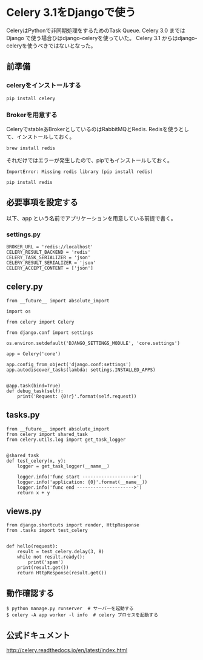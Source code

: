 # Celery 3.1をDjangoで使う

CeleryはPythonで非同期処理をするためのTask Queue.
Celery 3.0 までは　Django で使う場合ひはdjango-celeryを使っていた。
Celery 3.1 からはdjango-celeryを使うべきではないとなった。

## 前準備
### celeryをインストールする
```
pip install celery
```

### Brokerを用意する

CeleryでstableあBrokerとしているのはRabbitMQとRedis.
Redisを使うとして、インストールしておく。
```
brew install redis
```

それだけではエラーが発生したので、pipでもインストールしておく。
```
ImportError: Missing redis library (pip install redis)

pip install redis
```

## 必要事項を設定する

以下、app という名前でアプリケーションを用意している前提で書く。

### settings.py

```
BROKER_URL = 'redis://localhost'
CELERY_RESULT_BACKEND = 'redis'
CELERY_TASK_SERIALIZER = 'json'
CELERY_RESULT_SERIALIZER = 'json'
CELERY_ACCEPT_CONTENT = ['json']
```

## celery.py

```
from __future__ import absolute_import

import os

from celery import Celery

from django.conf import settings

os.environ.setdefault('DJANGO_SETTINGS_MODULE', 'core.settings')

app = Celery('core')

app.config_from_object('django.conf:settings')
app.autodiscover_tasks(lambda: settings.INSTALLED_APPS)


@app.task(bind=True)
def debug_task(self):
    print('Request: {0!r}'.format(self.request))
```

## tasks.py
```
from __future__ import absolute_import
from celery import shared_task
from celery.utils.log import get_task_logger


@shared_task
def test_celery(x, y):
    logger = get_task_logger(__name__)

    logger.info('func start ------------------->')
    logger.info('application: {0}'.format(__name__))
    logger.info('func end --------------------->')
    return x + y

```

## views.py
```
from django.shortcuts import render, HttpResponse
from .tasks import test_celery


def hello(request):
    result = test_celery.delay(3, 8)
    while not result.ready():
        print('spam')
    print(result.get())
    return HttpResponse(result.get())

```

## 動作確認する

```
$ python manage.py runserver  # サーバーを起動する
$ celery -A app worker -l info  # celery プロセスを起動する
```

## 公式ドキュメント
http://celery.readthedocs.io/en/latest/index.html
